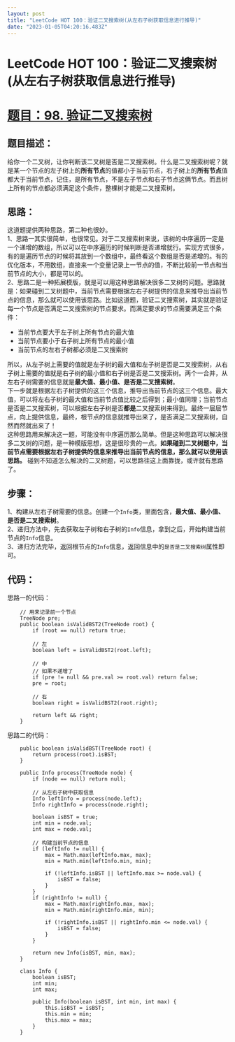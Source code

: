 ```yaml
---
layout: post
title: "LeetCode HOT 100：验证二叉搜索树(从左右子树获取信息进行推导)"
date: "2023-01-05T04:20:16.483Z"
---
```

LeetCode HOT 100：验证二叉搜索树(从左右子树获取信息进行推导)
=======================================

[题目：98. 验证二叉搜索树](https://leetcode.cn/problems/validate-binary-search-tree)
==========================================================================

题目描述：
-----

给你一个二叉树，让你判断该二叉树是否是二叉搜索树。什么是二叉搜索树呢？就是某一个节点的左子树上的**所有节点**的值都小于当前节点，右子树上的**所有节点**值都大于当前节点，记住，是所有节点，不是左子节点和右子节点这俩节点。而且树上所有的节点都必须满足这个条件，整棵树才能是二叉搜索树。

思路：
---

这道题提供两种思路，第二种也很妙。  
1、思路一其实很简单，也很常见。对于二叉搜索树来说，该树的中序遍历一定是一个递增的数组，所以可以在中序遍历的时候判断是否递增就行。实现方式很多，有的是遍历节点的时候将其放到一个数组中，最终看这个数组是否是递增的。有的优化版本，不用数组，直接来一个变量记录上一节点的值，不断比较前一节点和当前节点的大小，都是可以的。  
2、思路二是一种拓展模版，就是可以用这种思路解决很多二叉树的问题。思路就是：如果碰到二叉树题中，当前节点需要根据左右子树提供的信息来推导出当前节点的信息，那么就可以使用该思路。比如这道题，验证二叉搜索树，其实就是验证每一个节点是否满足二叉搜索树的节点要求。而满足要求的节点需要满足三个条件：

*   当前节点要大于左子树上所有节点的最大值
*   当前节点要小于右子树上所有节点的最小值
*   当前节点的左右子树都必须是二叉搜索树

所以，从左子树上需要的值就是左子树的最大值和左子树是否是二叉搜索树，从右子树上需要的值就是右子树的最小值和右子树是否是二叉搜索树。两个一合并，从左右子树需要的信息就是**最大值、最小值、是否是二叉搜索树**。  
下一步就是根据左右子树提供的这三个信息，推导出当前节点的这三个信息。最大值，可以将左右子树的最大值和当前节点值比较之后得到；最小值同理；当前节点是否是二叉搜索树，可以根据左右子树是否**都是**二叉搜索树来得到。最终一层层节点，向上提供信息，最终，根节点的信息就推导出来了，是否满足二叉搜索树，自然而然就出来了！  
这种思路用来解决这一题，可能没有中序遍历那么简单。但是这种思路可以解决很多二叉树的问题，是一种模版思想，这是很珍贵的一点。**如果碰到二叉树题中，当前节点需要根据左右子树提供的信息来推导出当前节点的信息，那么就可以使用该思路。** 碰到不知道怎么解决的二叉树题，可以思路往这上面靠拢，或许就有思路了。

步骤：
---

1、构建从左右子树需要的信息。创建一个`Info`类，里面包含，**最大值、最小值、是否是二叉搜索树**。  
2、递归方法中，先去获取左子树和右子树的`Info`信息，拿到之后，开始构建当前节点的`Info`信息。  
3、递归方法完毕，返回根节点的`Info`信息，返回信息中的`是否是二叉搜索树`属性即可。

代码：
---

思路一的代码：

        // 用来记录前一个节点
        TreeNode pre;
        public boolean isValidBST2(TreeNode root) {
            if (root == null) return true;
    
            // 左
            boolean left = isValidBST2(root.left);
    
            // 中
            // 如果不递增了
            if (pre != null && pre.val >= root.val) return false;
            pre = root;
    
            // 右
            boolean right = isValidBST2(root.right);
    
            return left && right;
        }
    

思路二的代码：

        public boolean isValidBST(TreeNode root) {
            return process(root).isBST;
        }
    
        public Info process(TreeNode node) {
            if (node == null) return null;
    
            // 从左右子树中获取信息
            Info leftInfo = process(node.left);
            Info rightInfo = process(node.right);
    
            boolean isBST = true;
            int min = node.val;
            int max = node.val;
    
            // 构建当前节点的信息
            if (leftInfo != null) {
                max = Math.max(leftInfo.max, max);
                min = Math.min(leftInfo.min, min);
    
                if (!leftInfo.isBST || leftInfo.max >= node.val) {
                    isBST = false;
                }
            }
            if (rightInfo != null) {
                max = Math.max(rightInfo.max, max);
                min = Math.min(rightInfo.min, min);
    
                if (!rightInfo.isBST || rightInfo.min <= node.val) {
                    isBST = false;
                }
            }
    
            return new Info(isBST, min, max);
        }
    
        class Info {
            boolean isBST;
            int min;
            int max;
    
            public Info(boolean isBST, int min, int max) {
                this.isBST = isBST;
                this.min = min;
                this.max = max;
            }
        }